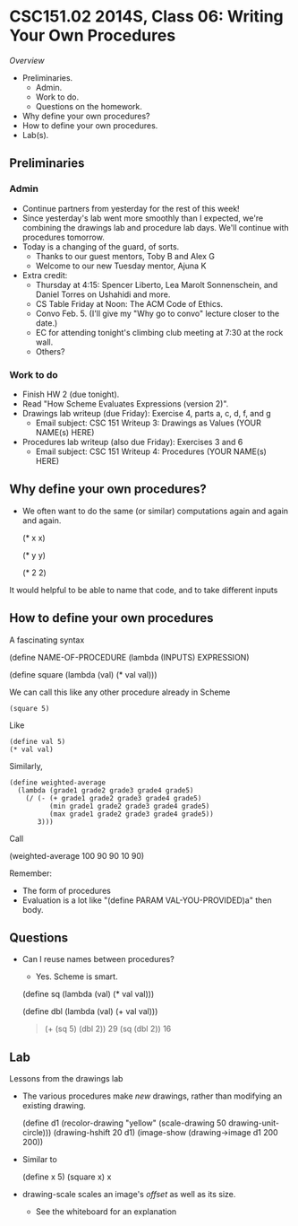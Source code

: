CSC151.02 2014S, Class 06: Writing Your Own Procedures
======================================================

_Overview_

* Preliminaries.
    * Admin.
    * Work to do.
    * Questions on the homework.
* Why define your own procedures?
* How to define your own procedures.
* Lab(s).

Preliminaries
-------------

### Admin

* Continue partners from yesterday for the rest of this week!
* Since yesterday's lab went more smoothly than I expected, we're combining
  the drawings lab and procedure lab days.  We'll continue with procedures
  tomorrow.
* Today is a changing of the guard, of sorts.
     * Thanks to our guest mentors, Toby B and Alex G
     * Welcome to our new Tuesday mentor, Ajuna K
* Extra credit: 
     * Thursday at 4:15: Spencer Liberto, Lea Marolt Sonnenschein, and 
       Daniel Torres on Ushahidi and more.
     * CS Table Friday at Noon: The ACM Code of Ethics.
     * Convo Feb. 5. (I'll give my "Why go to convo" lecture closer to the date.)
     * EC for attending tonight's climbing club meeting at 7:30 at the rock wall.
     * Others?

### Work to do

* Finish HW 2 (due tonight).
* Read "How Scheme Evaluates Expressions (version 2)".
* Drawings lab writeup (due Friday): Exercise 4, parts a, c, d, f, and g
     * Email subject: 
       CSC 151 Writeup 3: Drawings as Values (YOUR NAME(s) HERE)
* Procedures lab writeup (also due Friday): Exercises 3 and 6
     * Email subject:
       CSC 151 Writeup 4: Procedures (YOUR NAME(s) HERE)

Why define your own procedures?
-------------------------------

* We often want to do the same (or similar) computations again and again and
  again.

    (* x x)

    (* y y)

    (* 2 2)

It would helpful to be able to name that code, and to take different inputs

How to define your own procedures
---------------------------------

A fascinating syntax

   (define NAME-OF-PROCEDURE
     (lambda (INPUTS)
       EXPRESSION)

   (define square
     (lambda (val)
       (* val val)))

We can call this like any other procedure already in Scheme

    (square 5)

Like

    (define val 5)
    (* val val)

Similarly,

    (define weighted-average
      (lambda (grade1 grade2 grade3 grade4 grade5)
        (/ (- (+ grade1 grade2 grade3 grade4 grade5)
              (min grade1 grade2 grade3 grade4 grade5)
              (max grade1 grade2 grade3 grade4 grade5))
           3)))

Call

   (weighted-average 100 90 90 10 90)

Remember:
  
* The form of procedures
* Evaluation is a lot like "(define PARAM VAL-YOU-PROVIDED)a" then body.

Questions
---------

* Can I reuse names between procedures?

   * Yes.  Scheme is smart.

    (define sq
      (lambda (val)
        (* val val)))
    
    (define dbl
      (lambda (val)
        (+ val val)))

    > (+ (sq 5) (dbl 2))
    29
    > (sq (dbl 2))
    16

Lab
---

Lessons from the drawings lab

* The various procedures make *new* drawings, rather than modifying an existing
  drawing.

    (define d1 (recolor-drawing "yellow" (scale-drawing 50 drawing-unit-circle)))
    (drawing-hshift 20 d1)
    (image-show (drawing->image d1 200 200))

* Similar to

    (define x 5)
    (square x)
    x

* drawing-scale scales an image's *offset* as well as its size.
    * See the whiteboard for an explanation
